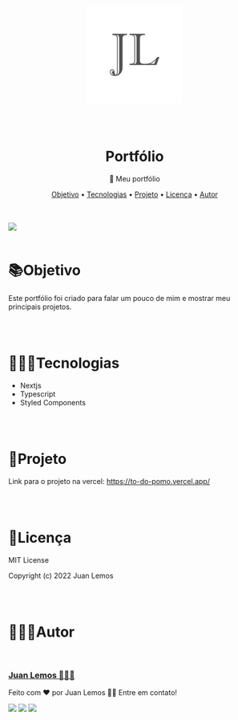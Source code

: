 <p align='center'>
  <img  src='./public/favicon.jpg'>
</p>
<br>
<br>
<h1 align='center'>Portfólio</h1>
<p align='center'>🎨 Meu portfólio</p>

<p align="center">
 <a href="#objetivo">Objetivo</a> •
 <a href="#tecnologias">Tecnologias</a> •
 <a href="#projeto">Projeto</a> • 
 <a href="#licenca">Licença</a> • 
 <a href="#autor">Autor</a>
</p>

<br>
<br>

<img src='./filesReadme/allpage.gif'>


<br>
<br>
<h1 id='objetivo'>📚Objetivo</h1>
<p>
  Este portfólio foi criado para falar um pouco de mim e mostrar meu principais projetos.
</p>

<br>
<br>
<h1 id='tecnologias'>👨🏿‍💻Tecnologias</h1>
<p>
  <ul>
    <li>Nextjs</li>
    <li>Typescript</li>
    <li>Styled Components</li>
  </ul>
</p>

<br>
<br>
<h1 id='projeto'>🔗Projeto</h1>
<p>
  Link para o projeto na vercel: <a href="https://to-do-pomo.vercel.app/" target="_blank">https://to-do-pomo.vercel.app/</a>
</p>

<br>
<br>
<h1 id='licenca'>📃Licença</h1>
<p>
MIT License

Copyright (c) 2022 Juan Lemos
</p>

<br>
<br>
<h1 id='autor'>👨🏿‍🦱Autor</h1>
<img style="border-radius: 50%;" src="https://avatars.githubusercontent.com/u/97101332?v=4" width="100px;" alt=""/>
<a href="https://www.linkedin.com/in/juan-lemos-75830b1a2/" title="Linkedin"> <h3>Juan Lemos 👨🏿‍💻</h3></a>

<p>
  Feito com ❤️ por Juan Lemos 👋🏽 Entre em contato!
</p>

<div>
  <a href="https://instagram.com/_juan.lemos_" target="_blank"><img src="https://img.shields.io/badge/-Instagram-%23E4405F?style=for-the-badge&logo=instagram&logoColor=white"></a>
  <a href = "mailto:juansanjuan.dev@gmail.com"><img src="https://img.shields.io/badge/-juansanjuan.dev@gmail.com-%23333?style=for-the-badge&logo=gmail&logoColor=white"></a>
  <a href="https://www.linkedin.com/in/juan-lemos-75830b1a2/" target="_blank"><img src="https://img.shields.io/badge/-LinkedIn-%230077B5?style=for-the-badge&logo=linkedin&logoColor=white"></a> 
</div>
